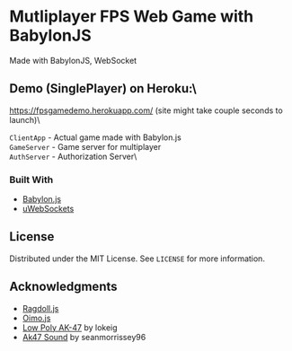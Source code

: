 # Mutliplayer FPS Web Game with BabylonJS
 Made with BabylonJS, WebSocket

 ## Demo (SinglePlayer) on Heroku:\
 https://fpsgamedemo.herokuapp.com/ (site might take couple seconds to launch)\
 
 `ClientApp` - Actual game made with Babylon.js\
 `GameServer` - Game server for multiplayer\
 `AuthServer` - Authorization Server\
 
 ### Built With

* [Babylon.js](https://babylonjs.com/)
* [uWebSockets](https://github.com/uNetworking/uWebSockets.js/)

 
 <!-- LICENSE -->
## License

Distributed under the MIT License. See `LICENSE` for more information.

<!-- ACKNOWLEDGMENTS -->
## Acknowledgments

* [Ragdoll.js](https://github.com/jongomez/ragdoll.js/)
* [Oimo.js](https://github.com/lo-th/Oimo.js/)
* [Low Poly AK-47](https://skfb.ly/opD99) by lokeig
* [Ak47 Sound](https://freesound.org/s/509430/) by seanmorrissey96
